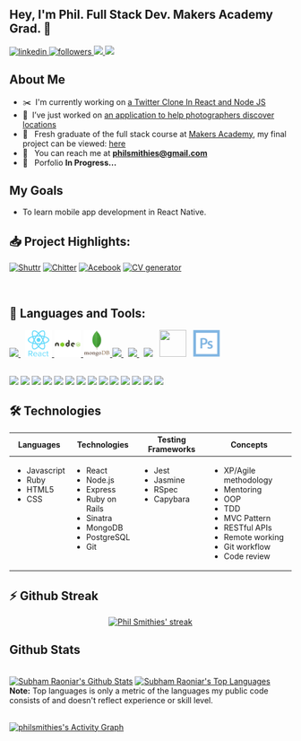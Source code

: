 ## Hey, I'm Phil. Full Stack Dev. Makers Academy Grad. 🌱 

<div align="left">

 <a href="https://uk.linkedin.com/in/phil-smithies">
  <img alt="linkedin" title="My LinkedIn Page" src="https://img.shields.io/badge/LinkedIn-0077B5?style=for-the-badge&logo=linkedin&logoColor=white">
</a>
   
<a href="https://github.com/philsmithies">
  <img alt="followers" title="Follow me on Github" src="https://img.shields.io/github/followers/philsmithies?color=236ad3&labelColor=1155ba&style=for-the-badge&logo=github&label=Follow"/>
</a>

<a href="mailto:philsmithies@gmail.com">
  <img src="https://img.shields.io/badge/Email-%23D14836?style=for-the-badge&logo=gmail&logoColor=white"/>
</a>

<a href="https://www.codewars.com/users/phileeep">
  <img src="https://img.shields.io/badge/CodeWars-%23AD2C27?style=for-the-badge&logo=codewars&logoColor=white"/>
</a>

## About Me

- ✂️&nbsp; I'm currently working on [a Twitter Clone In React and Node JS](https://github.com/philsmithies/chitter-react)
- 🔨&nbsp; I’ve just worked on [an application to help photographers discover locations](https://github.com/philsmithies/shuttr)
- 🌱 &nbsp; Fresh graduate of the full stack course at [Makers Academy](https://makers.tech), my final project can be viewed: [here](https://github.com/philsmithies/shuttr) 
- 📧 &nbsp; You can reach me at **philsmithies@gmail.com**
- 👀 &nbsp; Porfolio **In Progress...**

## My Goals
- To learn mobile app development in React Native. 

## 📥 Project Highlights:

<p align="left">
  <a href=https://github.com/philsmithies/shuttr><img width="282" src="https://denvercoder1-github-readme-stats.vercel.app/api/pin/?username=philsmithies&repo=shuttr&show_icons=false&count_private=true&theme=react&hide_border=true&bg_color=1F222A" alt="Shuttr"></a>
  <a href=https://github.com/philsmithies/chitter-react><img width="282" src="https://denvercoder1-github-readme-stats.vercel.app/api/pin/?username=philsmithies&repo=chitter-react&show_icons=false&count_private=true&theme=react&hide_border=true&bg_color=1F222A" alt="Chitter"></a>
  <a href=https://github.com/philsmithies/acebook><img width="282" src="https://denvercoder1-github-readme-stats.vercel.app/api/pin/?username=philsmithies&repo=acebook&show_icons=false&count_private=true&theme=react&hide_border=true&bg_color=1F222A" alt="Acebook"></a>
  <a href=https://github.com/philsmithies/cv-generator><img width="282" src="https://denvercoder1-github-readme-stats.vercel.app/api/pin/?username=philsmithies&repo=cv-generator&show_icons=false&count_private=true&theme=react&hide_border=true&bg_color=1F222A" alt="CV generator"></a>
</p>

<br/>

## :hammer: Languages and Tools:

<p align="left"> 
   <a style="padding-right:8px;" href="https://developer.mozilla.org/en-US/docs/Web/JavaScript" target="_blank"> <img src="https://img.icons8.com/color/48/000000/javascript.png"/> </a> 
   <a href="https://reactjs.org/" target="_blank"> <img src="https://raw.githubusercontent.com/devicons/devicon/master/icons/react/react-original-wordmark.svg" alt="react" width="48" height="48"/> </a>
    <a href="https://nodejs.org" target="_blank"> <img src="https://raw.githubusercontent.com/devicons/devicon/master/icons/nodejs/nodejs-original-wordmark.svg" alt="nodejs" width="48" height="48"/> </a>
   <a href="https://www.mongodb.com/" target="_blank"> <img src="https://raw.githubusercontent.com/devicons/devicon/master/icons/mongodb/mongodb-original-wordmark.svg" alt="mongodb" width="48" height="48"/> </a> 
    <a style="padding-right:8px;" href="https://www.w3schools.com/css/" target="_blank"> <img src="https://img.icons8.com/color/48/000000/css3.png"/> </a> 
       <a style="padding-right:8px;" href="https://www.w3.org/html/" target="_blank"> <img src="https://img.icons8.com/color/48/000000/html-5.png"/> </a> 
   <img style="padding-right:8px;" src="https://img.icons8.com/color/48/000000/ruby-programming-language.png"/>
   <img style="padding-right:8px;" src="https://cdn.icon-icons.com/icons2/2415/PNG/512/postgresql_original_logo_icon_146391.png" width="48" height="48"/>
    <a href="https://www.photoshop.com/en" target="_blank"> <img src="https://raw.githubusercontent.com/devicons/devicon/master/icons/photoshop/photoshop-line.svg" alt="photoshop" width="48" height="48"/> </a>
</p>
<br>

<div align="left">
<img src="https://img.shields.io/badge/React-20232A?style=for-the-badge&logo=react&logoColor=61DAFB">
<img src="https://img.shields.io/badge/JavaScript-F7DF1E?style=for-the-badge&logo=javascript&logoColor=black">
<img src="https://img.shields.io/badge/Node.js-339933?style=for-the-badge&logo=nodedotjs&logoColor=white">
<img src="https://img.shields.io/badge/Express.js-000000?style=for-the-badge&logo=express&logoColor=white">
<img src="https://img.shields.io/badge/MongoDB-4EA94B?style=for-the-badge&logo=mongodb&logoColor=white">
<img src="https://img.shields.io/badge/Jest-C21325?style=for-the-badge&logo=jest&logoColor=white">
<img src="https://img.shields.io/badge/Ruby-CC342D?style=for-the-badge&logo=ruby&logoColor=white">
<img src="https://img.shields.io/badge/Ruby_on_Rails-CC0000?style=for-the-badge&logo=ruby-on-rails&logoColor=white">
<img src="https://img.shields.io/badge/HTML5-E34F26?style=for-the-badge&logo=html5&logoColor=white">
<img src="https://img.shields.io/badge/CSS3-1572B6?style=for-the-badge&logo=css3&logoColor=white">
<img src="https://img.shields.io/badge/PostgreSQL-316192?style=for-the-badge&logo=postgresql&logoColor=white">
<img src="https://img.shields.io/badge/Heroku-430098?style=for-the-badge&logo=heroku&logoColor=white">
<img src="https://img.shields.io/badge/Git-F05032?style=for-the-badge&logo=git&logoColor=white">
<img src="https://img.shields.io/badge/adobephotoshop-%2331A8FF?style=for-the-badge&logo=adobephotoshop&logoColor=white">
<div/>

## 🛠 Technologies

<table>
  <thead>
    <tr>
      <th>Languages</th>
      <th>Technologies</th>
      <th>Testing Frameworks</th>
      <th>Concepts</th>
    </tr>
  </thead>
  <tbody>
    <tr>
      <td style="vertical-align: top">
        <ul>
          <li>Javascript</li>
          <li>Ruby</li>
          <li>HTML5</li>
          <li>CSS</li>
        </ul>
      </td>
      <td style="vertical-align: top">
        <ul>
          <li>React</li>
          <li>Node.js</li>
          <li>Express</li>
          <li>Ruby on Rails</li>
          <li>Sinatra</li>
          <li>MongoDB</li>
          <li>PostgreSQL</li>
          <li>Git</li>
        </ul>
      </td>
      <td style="vertical-align: top">
        <ul>
          <li>Jest</li>
          <li>Jasmine</li>
          <li>RSpec</li>
          <li>Capybara</li>
        </ul>
      </td>
      <td style="vertical-align: top">
        <ul>
          <li>XP/Agile methodology</li>
          <li>Mentoring</li>
          <li>OOP</li>
          <li>TDD</li>
          <li>MVC Pattern</li>
          <li>RESTful APIs</li>
          <li>Remote working</li>
          <li>Git workflow</li>
          <li>Code review</li>
        </ul>
      </td>
    </tr>
  </tbody>
</table>

## :zap: Github Streak 

<p align="center">
    <a href="https://github.com/philsmithies/github-readme-streak-stats">
        <img title="🔥 Get streak stats for your profile at git.io/streak-stats" alt="Phil Smithies' streak" src="https://github-readme-streak-stats.herokuapp.com/?user=philsmithies&theme=black-ice&hide_border=true&stroke=0000&background=060A0CD0"/>
    </a>
</p>

## Github Stats

  <br/>
    <a href="https://github.com/philsmithies/github-readme-stats"><img alt="Subham Raoniar's Github Stats" src="https://github-readme-stats.vercel.app/api?username=philsmithies&show_icons=true&count_private=true&theme=react&hide_border=true&bg_color=0D1117" /></a>
  <a href="https://github.com/philsmithies/github-readme-stats"><img alt="Subham Raoniar's Top Languages" src="https://github-readme-stats.vercel.app/api/top-langs/?username=philsmithies&langs_count=8&count_private=true&layout=compact&theme=react&hide_border=true&bg_color=0D1117" /></a>
  <br/>
  <b>Note:</b> Top languages is only a metric of the languages my public code consists of and doesn't reflect experience or skill level.

<br/>
<br/>

<a href="https://github.com/philsmithies/github-readme-activity-graph"><img alt="philsmithies's Activity Graph" src="https://activity-graph.herokuapp.com/graph?username=philsmithies&bg_color=0D1117&color=5BCDEC&line=5BCDEC&point=FFFFFF&hide_border=true" /></a>

<br />
